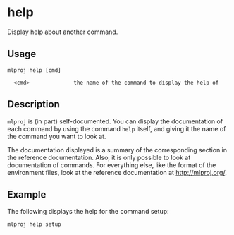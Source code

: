 # help

Display help about another command.

## Usage

    mlproj help [cmd]

      <cmd>              the name of the command to display the help of

## Description

`mlproj` is (in part) self-documented.  You can display the documentation of
each command by using the command `help` itself, and giving it the name of the
command you want to look at.

The documentation displayed is a summary of the corresponding section in the
reference documentation.  Also, it is only possible to look at documentation of
commands.  For everything else, like the format of the environment files, look
at the reference documentation at http://mlproj.org/.

## Example

The following displays the help for the command setup:

    mlproj help setup
